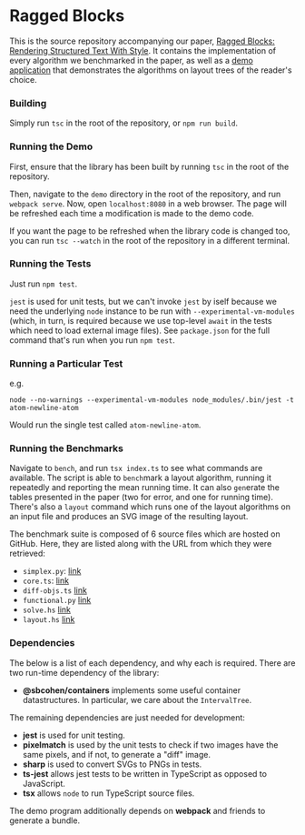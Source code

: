 # Ragged Blocks

This is the source repository accompanying our paper, [Ragged Blocks: Rendering Structured Text With Style](https://arxiv.org/pdf/2507.06460). It contains the implementation of every algorithm we benchmarked in the paper, as well as a [demo application](https://sbcohen2000.github.io/ragged-blocks/) that demonstrates the algorithms on layout trees of the reader's choice.

### Building
Simply run `tsc` in the root of the repository, or `npm run build`.

### Running the Demo
First, ensure that the library has been built by running `tsc` in the root of the repository.

Then, navigate to the `demo` directory in the root of the repository, and run `webpack serve`.
Now, open `localhost:8080` in a web browser.
The page will be refreshed each time a modification is made to the demo code.

If you want the page to be refreshed when the library code is changed too, you can run `tsc --watch` in the root of the repository in a different terminal.

### Running the Tests
Just run `npm test`.

`jest` is used for unit tests, but we can't invoke `jest` by iself because we need the underlying `node` instance to be run with `--experimental-vm-modules` (which, in turn, is required because we use top-level `await` in the tests which need to load external image files).
See `package.json` for the full command that's run when you run `npm test`.

### Running a Particular Test

e.g.
```
node --no-warnings --experimental-vm-modules node_modules/.bin/jest -t atom-newline-atom
```
Would run the single test called `atom-newline-atom`.

### Running the Benchmarks

Navigate to `bench`, and run `tsx index.ts` to see what commands are available. The script is able to `bench`mark a layout algorithm, running it repeatedly and reporting the mean running time. It can also `gen`erate the tables presented in the paper (two for error, and one for running time). There's also a `layout` command which runs one of the layout algorithms on an input file and produces an SVG image of the resulting layout.

The benchmark suite is composed of 6 source files which are hosted on GitHub. Here, they are listed along with the URL from which they were retrieved:
- `simplex.py`: [link](https://github.com/TheAlgorithms/Python/blob/master/linear_programming/simplex.py)
- `core.ts`: [link](https://raw.githubusercontent.com/microsoft/TypeScript/refs/heads/main/src/compiler/core.ts)
- `diff-objs.ts` [link](https://github.com/ramda/ramda/wiki/Cookbook)
- `functional.py` [link](https://github.com/pytorch/pytorch/blob/a72b4eb80604f5f7997c7695cc8a63ca3f3c8ff1/torch/functional.py)
- `solve.hs` [link](https://gitlab.haskell.org/ghc/ghc/-/blob/master/compiler/GHC/Tc/Solver/Solve.hs?ref_type=heads)
- `layout.hs` [link](https://github.com/sbcohen2000/breaking-spaces/blob/main/Layout.hs)

### Dependencies

The below is a list of each dependency, and why each is required.
There are two run-time dependency of the library:
- **@sbcohen/containers** implements some useful container datastructures. In particular, we care about the `IntervalTree`.

The remaining dependencies are just needed for development:
- **jest** is used for unit testing.
- **pixelmatch** is used by the unit tests to check if two images have the same pixels, and if not, to generate a "diff" image.
- **sharp** is used to convert SVGs to PNGs in tests.
- **ts-jest** allows jest tests to be written in TypeScript as opposed to JavaScript.
- **tsx** allows `node` to run TypeScript source files.

The demo program additionally depends on **webpack** and friends to generate a bundle.
